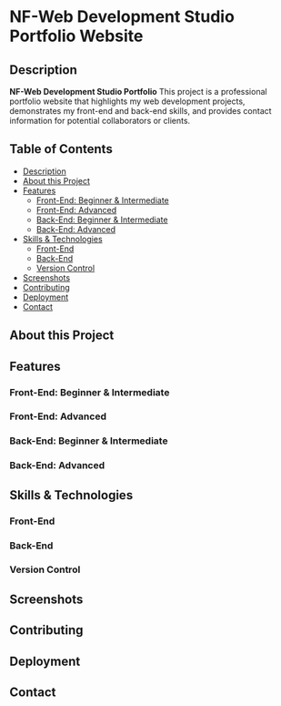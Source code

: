 # NF-Web Development Studio Portfolio Website

## Description 
**NF-Web Development Studio Portfolio**
This project is a professional portfolio website that highlights my web development projects, demonstrates my front-end and back-end skills, and provides contact information for potential collaborators or clients.

## Table of Contents
* [Description](#description) 
* [About this Project](#about-this-project)
* [Features](#features) 
    + [Front-End: Beginner & Intermediate](#front-end-beginner--intermediate) 
    + [Front-End: Advanced](#front-end-advanced)
    + [Back-End: Beginner & Intermediate](#back-end-beginner--intermediate)
    + [Back-End: Advanced](#back-end-advanced)
* [Skills & Technologies](#skills--technologies) 
    + [Front-End](#front-end)
    + [Back-End](#back-end) 
    + [Version Control](#version-control)
* [Screenshots](#screenshots)
* [Contributing](#contributing) 
* [Deployment](#deployment)
* [Contact](#contact)

## About this Project

## Features

### Front-End: Beginner & Intermediate

### Front-End: Advanced

### Back-End: Beginner & Intermediate

### Back-End: Advanced

## Skills & Technologies

### Front-End

### Back-End

### Version Control

## Screenshots

## Contributing

## Deployment

## Contact
